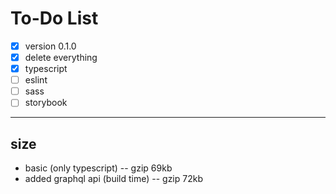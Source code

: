# To-Do List

- [x] version 0.1.0
- [x] delete everything
- [x] typescript
- [ ] eslint
- [ ] sass
- [ ] storybook

---

## size

- basic (only typescript) -- gzip 69kb
- added graphql api (build time) -- gzip 72kb
